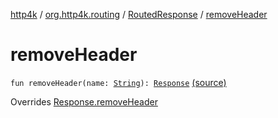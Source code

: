 [http4k](../../index.md) / [org.http4k.routing](../index.md) / [RoutedResponse](index.md) / [removeHeader](./remove-header.md)

# removeHeader

`fun removeHeader(name: `[`String`](https://kotlinlang.org/api/latest/jvm/stdlib/kotlin/-string/index.html)`): `[`Response`](../../org.http4k.core/-response/index.md) [(source)](https://github.com/http4k/http4k/blob/master/http4k-core/src/main/kotlin/org/http4k/routing/routing.kt#L145)

Overrides [Response.removeHeader](../../org.http4k.core/-response/remove-header.md)

